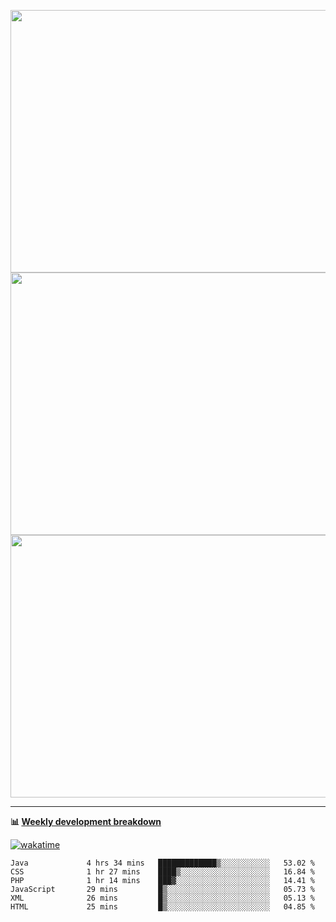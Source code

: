 <p float="left" align="middle"><img src="https://user-images.githubusercontent.com/56089155/195064669-12bd89bb-53c9-44b1-9fd8-993f93f585e1.png" width="600px" height="420px">
<img src="https://user-images.githubusercontent.com/56089155/195064706-c37aa3c8-f669-46c9-abba-1eadcbb910c5.png" width="600px" height="420px">
<img src="https://user-images.githubusercontent.com/56089155/195064753-0de674c7-4fc7-4831-a8a5-402e19cc77be.png" width="600px" height="420px"></p>

<hr />

**📊 [Weekly development breakdown](https://wakatime.com/@Ari24)**

[![wakatime](https://wakatime.com/badge/user/ca34c016-707f-4382-84cf-1823913a1423.svg)](https://wakatime.com/@ca34c016-707f-4382-84cf-1823913a1423)

<!--START_SECTION:waka-->

```text
Java             4 hrs 34 mins   █████████████▒░░░░░░░░░░░   53.02 %
CSS              1 hr 27 mins    ████▒░░░░░░░░░░░░░░░░░░░░   16.84 %
PHP              1 hr 14 mins    ███▓░░░░░░░░░░░░░░░░░░░░░   14.41 %
JavaScript       29 mins         █▒░░░░░░░░░░░░░░░░░░░░░░░   05.73 %
XML              26 mins         █▒░░░░░░░░░░░░░░░░░░░░░░░   05.13 %
HTML             25 mins         █▒░░░░░░░░░░░░░░░░░░░░░░░   04.85 %
```

<!--END_SECTION:waka-->
